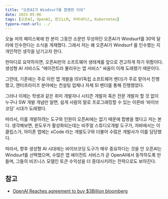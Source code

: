 ```yaml
---
title: "오픈AI가 Windsurf를 합병한 이유"
date: 2025-05-06
tags: [오픈AI, OpenAI, 윈드LLM, 쿠버네티스, Kubernetes]
typora-root-url: ../
---
```


오늘 저의 페이스북에 한 분이 그동안 소문만 무성하던 오픈AI가 Windsurf를 30억 달러에 인수한다는 소식을 게재했다. 그래서 저는 왜 오픈AI가 Windsurf 를 인수했는 지 개인적인 생각을 남기고자 한다.



한마디로 요약하자면, 오픈AI만의 소프트웨어 생태계를 앞으로 견고하게 하기 위함이다. 생성형 AI 서비스도 “에이전트라 불리우는 앱 서비스” 싸움이 이제 도래했기 때문이다.

그런데, 기존에는 주로 이런 앱 개발을 ISV(독립 소프트웨어 벤더)가 주로 맡아서 진행했고, 엔터프라이즈 분야에는 컨설팅 업체나 자체 SI 벤더를 통해 진행했었다. 

그러나 이제는 학생과 같은 취미 개발자나 시티즌 개발자 혹은 전문 개발자 할 것 없이 누구나 SW 개발 개념만 알면, 쉽게 사람의 말로 프로그래밍할 수 있는 이른바 ‘바이브 코딩’ 시대가 도래했다. 

따라서, 이를 개발하려는 도구와 인원이 오픈AI에는 없기 때문에 합병을 했다고 저는 본다. 생각해보면, 윈도우가 활성화되는데는 비주얼 스튜디오개발 도구가, 자바에서는 이클립스가, 아이폰 앱에는 xCode 라는 개발도구와 더불어 수많은 개발사가 이를 담당했다. 

따라서, 향후 생성형 AI 시대에는 바이브코딩 도구가 매우 중요하다는 것을 안 오픈AI는 Windsurf를 선택했으며, 수많은 앱 에이전트 서비스가 곧 OpenAI에서 동작하도록 만들며, 그들의 비즈니스 모델인 토큰 수익성을 더 증대시키려는 전략으로도 보아진다. 



## 참고

* [OpenAI Reaches agreement to buy $3Billion bloomberg](https://www.bloomberg.com/news/articles/2025-05-06/openai-reaches-agreement-to-buy-startup-windsurf-for-3-billion?embedded-checkout=true)